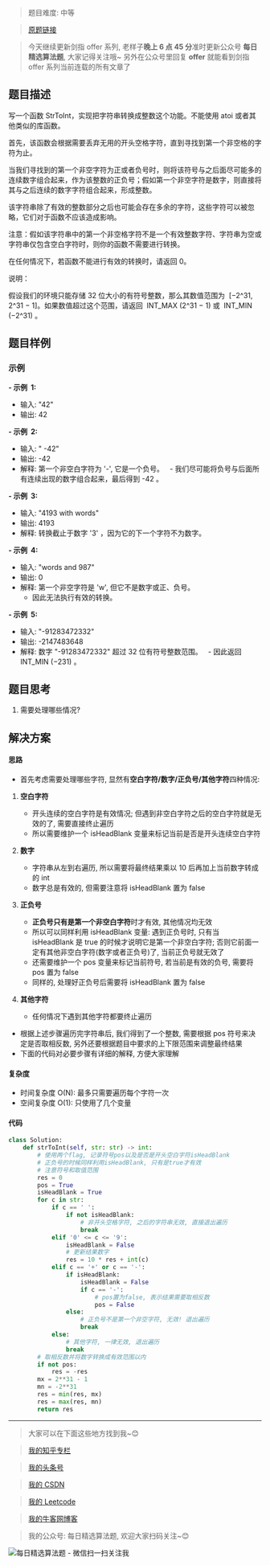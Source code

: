 > 题目难度: 中等

> [原题链接](https://leetcode-cn.com/problems/ba-zi-fu-chuan-zhuan-huan-cheng-zheng-shu-lcof/)

> 今天继续更新剑指 offer 系列, 老样子**晚上 6 点 45 分**准时更新公众号 **每日精选算法题**, 大家记得关注哦~ 另外在公众号里回复 **offer** 就能看到剑指 offer 系列当前连载的所有文章了

## 题目描述

写一个函数 StrToInt，实现把字符串转换成整数这个功能。不能使用 atoi 或者其他类似的库函数。

首先，该函数会根据需要丢弃无用的开头空格字符，直到寻找到第一个非空格的字符为止。

当我们寻找到的第一个非空字符为正或者负号时，则将该符号与之后面尽可能多的连续数字组合起来，作为该整数的正负号；假如第一个非空字符是数字，则直接将其与之后连续的数字字符组合起来，形成整数。

该字符串除了有效的整数部分之后也可能会存在多余的字符，这些字符可以被忽略，它们对于函数不应该造成影响。

注意：假如该字符串中的第一个非空格字符不是一个有效整数字符、字符串为空或字符串仅包含空白字符时，则你的函数不需要进行转换。

在任何情况下，若函数不能进行有效的转换时，请返回 0。

说明：

假设我们的环境只能存储 32 位大小的有符号整数，那么其数值范围为  [−2^31,  2^31 − 1]。如果数值超过这个范围，请返回  INT_MAX (2^31 − 1) 或  INT_MIN (−2^31) 。

## 题目样例

### 示例

**- 示例  1:**

- 输入: "42"
- 输出: 42

**- 示例  2:**

- 输入: " -42"
- 输出: -42
- 解释: 第一个非空白字符为 '-', 它是一个负号。
    - 我们尽可能将负号与后面所有连续出现的数字组合起来，最后得到 -42 。

**- 示例  3:**

- 输入: "4193 with words"
- 输出: 4193
- 解释: 转换截止于数字 '3' ，因为它的下一个字符不为数字。

**- 示例  4:**

- 输入: "words and 987"
- 输出: 0
- 解释: 第一个非空字符是 'w', 但它不是数字或正、负号。
  - 因此无法执行有效的转换。

**- 示例  5:**

- 输入: "-91283472332"
- 输出: -2147483648
- 解释: 数字 "-91283472332" 超过 32 位有符号整数范围。
    - 因此返回 INT_MIN (−231) 。

## 题目思考

1. 需要处理哪些情况?

## 解决方案

#### 思路

- 首先考虑需要处理哪些字符, 显然有**空白字符/数字/正负号/其他字符**四种情况:

1. **空白字符**

   - 开头连续的空白字符是有效情况; 但遇到非空白字符之后的空白字符就是无效的了, 需要直接终止遍历
   - 所以需要维护一个 isHeadBlank 变量来标记当前是否是开头连续空白字符

2. **数字**

   - 字符串从左到右遍历, 所以需要将最终结果乘以 10 后再加上当前数字转成的 int
   - 数字总是有效的, 但需要注意将 isHeadBlank 置为 false

3. **正负号**

   - **正负号只有是第一个非空白字符**时才有效, 其他情况均无效
   - 所以可以同样利用 isHeadBlank 变量: 遇到正负号时, 只有当 isHeadBlank 是 true 的时候才说明它是第一个非空白字符; 否则它前面一定有其他非空白字符(数字或者正负号)了, 当前正负号就无效了
   - 还需要维护一个 pos 变量来标记当前符号, 若当前是有效的负号, 需要将 pos 置为 false
   - 同样的, 处理好正负号后需要将 isHeadBlank 置为 false

4. **其他字符**

   - 任何情况下遇到其他字符都要终止遍历

- 根据上述步骤遍历完字符串后, 我们得到了一个整数, 需要根据 pos 符号来决定是否取相反数, 另外还要根据题目中要求的上下限范围来调整最终结果
- 下面的代码对必要步骤有详细的解释, 方便大家理解

#### 复杂度

- 时间复杂度 O(N): 最多只需要遍历每个字符一次
- 空间复杂度 O(1): 只使用了几个变量

#### 代码

```python
class Solution:
    def strToInt(self, str: str) -> int:
        # 使用两个flag, 记录符号pos以及是否是开头空白字符isHeadBlank
        # 正负号的时候同样利用isHeadBlank, 只有是true才有效
        # 注意符号和取值范围
        res = 0
        pos = True
        isHeadBlank = True
        for c in str:
            if c == ' ':
                if not isHeadBlank:
                    # 非开头空格字符, 之后的字符串无效, 直接退出遍历
                    break
            elif '0' <= c <= '9':
                isHeadBlank = False
                # 更新结果数字
                res = 10 * res + int(c)
            elif c == '+' or c == '-':
                if isHeadBlank:
                    isHeadBlank = False
                    if c == '-':
                        # pos置为false, 表示结果需要取相反数
                        pos = False
                else:
                    # 正负号不是第一个非空字符, 无效! 退出遍历
                    break
            else:
                # 其他字符, 一律无效, 退出遍历
                break
        # 取相反数并将数字转换成有效范围以内
        if not pos:
            res = -res
        mx = 2**31 - 1
        mn = -2**31
        res = min(res, mx)
        res = max(res, mn)
        return res
```

---

> 大家可以在下面这些地方找到我~😊

> [我的知乎专栏](https://zhuanlan.zhihu.com/c_1242508721932464128)

> [我的头条号](https://www.toutiao.com/c/user/1090304683804520/#mid=1671643017345028)

> [我的 CSDN](https://me.csdn.net/zjulyx1993)

> [我的 Leetcode](https://leetcode-cn.com/u/suibianfahui/)

> [我的牛客网博客](https://blog.nowcoder.net/zjulyx)

> 我的公众号: 每日精选算法题, 欢迎大家扫码关注~😊

![每日精选算法题 - 微信扫一扫关注我](https://mmbiz.qpic.cn/mmbiz_jpg/1KjZicMlYPMgZWmoL4eYcs6UcfmvsetDWME2YJyaCp9oT9z3U573FWENBNhyOByxYI0epew6O37hiaOhdh90QeJg/640?wx_fmt=jpeg&tp=webp&wxfrom=5&wx_lazy=1&wx_co=1)
